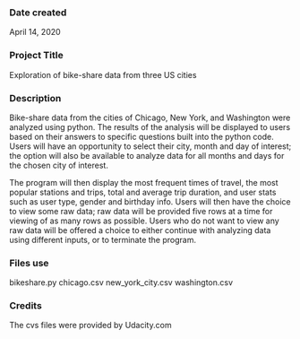 ### Date created
April 14, 2020

### Project Title
Exploration of bike-share data from three US cities

### Description
Bike-share data from the cities of Chicago, New York, and Washington were analyzed using python. The results of the analysis will be displayed to users based on their answers to specific questions built into the python code. Users will have an opportunity to select their city, month and day of interest; the option will also be available to analyze data for all months and days for the chosen city of interest.

The program will then display the most frequent times of travel, the most popular stations and trips, total and average trip duration, and user stats such as user type, gender and birthday info. Users will then have the choice to view some raw data; raw data will be provided five rows at a time for viewing of as many rows as possible. Users who do not want to view any raw data will be offered a choice to either continue with analyzing data using different inputs, or to terminate the program.

### Files use
bikeshare.py
chicago.csv
new_york_city.csv
washington.csv

### Credits
The cvs files were provided by Udacity.com
